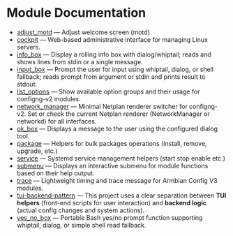# Module Documentation

- [adjust_motd](./adjust_motd.md) — Adjust welcome screen (motd)
- [cockpit](./cockpit.md) — Web-based administrative interface for managing Linux servers.
- [info_box](./info_box.md) — Display a rolling info box with dialog/whiptail; reads and shows lines from stdin or a single message.
- [input_box](./input_box.md) — Prompt the user for input using whiptail, dialog, or shell fallback; reads prompt from argument or stdin and prints result to stdout.
- [list_options](./list_options.md) — Show available option groups and their usage for configng-v2 modules.
- [network_manager](./network_manager.md) — Minimal Netplan renderer switcher for configng-v2. Set or check the current Netplan renderer (NetworkManager or networkd) for all interfaces.
- [ok_box](./ok_box.md) — Displays a message to the user using the configured dialog tool.
- [package](./package.md) — Helpers for bulk packages operations (install, remove, upgrade, etc.)
- [service](./service.md) — Systemd service management helpers (start stop enable etc.)
- [submenu](./submenu.md) — Displays an interactive submenu for module functions based on their help output.
- [trace](./trace.md) — Lightweight timing and trace message for Armbian Config V3 modules.
- [tui-backend-pattern](./tui-backend-pattern.md) — This project uses a clear separation between **TUI helpers** (front-end scripts for user interaction) and **backend logic** (actual config changes and system actions).
- [yes_no_box](./yes_no_box.md) — Portable Bash yes/no prompt function supporting whiptail, dialog, or simple shell read fallback.

